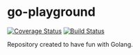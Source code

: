 # go-playground

[![Coverage Status](https://coveralls.io/repos/github/radlinskii/go-playground/badge.svg?branch=master)](https://coveralls.io/github/radlinskii/go-playground?branch=master)
[![Build Status](https://travis-ci.com/radlinskii/go-playground.svg?branch=master)](https://travis-ci.com/radlinskii/go-playground)

Repository created to have fun with Golang.

